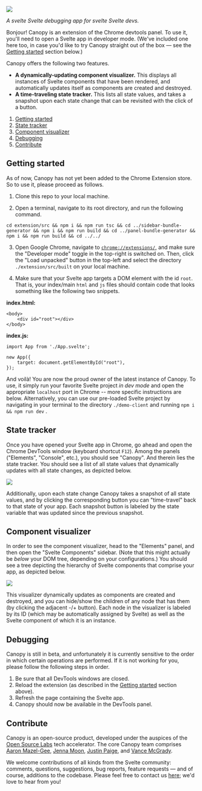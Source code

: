 ![](Canopy-cropped.png)

<!-- # Welome to Canopy! -->

*A svelte Svelte debugging app for svelte Svelte devs.*

Bonjour! Canopy is an extension of the Chrome devtools panel. To use it, you'll need to open a Svelte app in developer mode. (We've included one here too, in case you'd like to try Canopy straight out of the box &mdash; see the [Getting started](#getting-started) section below.)

Canopy offers the following two features.
* **A dynamically-updating component visualizer.** This displays all instances of Svelte components that have been rendered, and automatically updates itself as components are created and destroyed.
* **A time-traveling state tracker.** This lists all state values, and takes a snapshot upon each state change that can be revisited with the click of a button.

1. [Getting started](#getting-started)
2. [State tracker](#state-tracker)
3. [Component visualizer](#component-visualizer)
4. [Debugging](#debugging)
5. [Contribute](#contribute)

## Getting started

As of now, Canopy has not yet been added to the Chrome Extension store. So to use it, please proceed as follows.

1. Clone this repo to your local machine.

2. Open a terminal, navigate to its root directory, and run the following command.
```
cd extension/src && npm i && npm run tsc && cd ../sidebar-bundle-generator && npm i && npm run build && cd ../panel-bundle-generator && npm i && npm run build && cd ../../
```

3. Open Google Chrome, navigate to [`chrome://extensions/`](chrome://extensions/), and make sure the "Developer mode" toggle in the top-right is switched on. Then, click the "Load unpacked" button in the top-left and select the directory `./extension/src/built` on your local machine.

4. Make sure that your Svelte app targets a DOM element with the id `root`. That is, your index/main `html` and `js` files should contain code that looks something like the following two snippets.

**index.html:**
```
<body>
    <div id="root"></div>
</body>
```
**index.js:**
```
import App from './App.svelte';

new App({
    target: document.getElementById("root"),
});
```

And voil&agrave;! You are now the proud owner of the latest instance of Canopy. To use, it simply run your favorite Svelte project *in dev mode* and open the appropriate `localhost` port in Chrome -- more specific instructions are below. Alternatively, you can use our pre-loaded Svelte project by navigating in your terminal to the directory `./demo-client` and running `npm i && npm run dev` .


## State tracker

Once you have opened your Svelte app in Chrome, go ahead and open the Chrome DevTools window (keyboard shortcut `F12`). Among the panels ("Elements", "Console", etc.), you should see "Canopy". And therein lies the state tracker. You should see a list of all state values that dynamically updates with all state changes, as depicted below.

![](statetracker.gif)

Additionally, upon each state change Canopy takes a snapshot of all state values, and by clicking the corresponding button you can "time-travel" back to that state of your app. Each snapshot button is labeled by the state variable that was updated since the previous snapshot.

## Component visualizer

In order to see the component visualizer, head to the "Elements" panel, and then open the "Svelte Components" sidebar. (Note that this might actually be *below* your DOM tree, depending on your configurations.) You should see a tree depicting the hierarchy of Svelte components that comprise your app, as depicted below.

![](componentvis.gif)

This visualizer dynamically updates as components are created and destroyed, and you can hide/show the children of any node that has them (by clicking the adjacent -/+ button). Each node in the visualizer is labeled by its ID (which may be automatically assigned by Svelte) as well as the Svelte component of which it is an instance.


## Debugging

Canopy is still in beta, and unfortunately it is currently sensitive to the order in which certain operations are performed. If it is not working for you, please follow the following steps in order.

1. Be sure that all DevTools windows are closed.
2. Reload the extension (as described in the [Getting started](#getting-started) section above).
3. Refresh the page containing the Svelte app.
4. Canopy should now be available in the DevTools panel.


## Contribute

Canopy is an open-source product, developed under the auspices of the [Open Source Labs](https://github.com/open-source-labs) tech accelerator. The core Canopy team comprises [Aaron Mazel-Gee](https://github.com/aaron1729), [Jenna Moon](https://github.com/unbiya), [Justin Paige](https://github.com/jhpaige), and [Vance McGrady](https://github.com/VanceMcGrady). 

We welcome contributions of all kinds from the Svelte community: comments, questions, suggestions, bug reports, feature requests &mdash; and of course, additions to the codebase. Please feel free to contact us [here](mailto:canopy.for.svelte@gmail.com); we'd love to hear from you!
